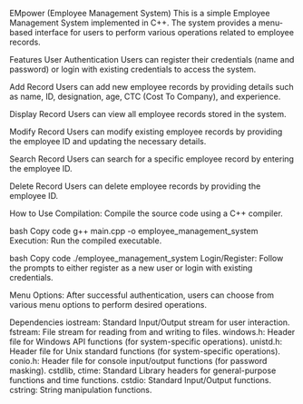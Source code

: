 
EMpower (Employee Management System) 
This is a simple Employee Management System implemented in C++. The system provides a menu-based interface for users to perform various operations related to employee records.

Features
User Authentication
Users can register their credentials (name and password) or login with existing credentials to access the system.

Add Record
Users can add new employee records by providing details such as name, ID, designation, age, CTC (Cost To Company), and experience.

Display Record
Users can view all employee records stored in the system.

Modify Record
Users can modify existing employee records by providing the employee ID and updating the necessary details.

Search Record
Users can search for a specific employee record by entering the employee ID.

Delete Record
Users can delete employee records by providing the employee ID.

How to Use
Compilation: Compile the source code using a C++ compiler.

bash
Copy code
g++ main.cpp -o employee_management_system
Execution: Run the compiled executable.

bash
Copy code
./employee_management_system
Login/Register: Follow the prompts to either register as a new user or login with existing credentials.

Menu Options: After successful authentication, users can choose from various menu options to perform desired operations.

Dependencies
iostream: Standard Input/Output stream for user interaction.
fstream: File stream for reading from and writing to files.
windows.h: Header file for Windows API functions (for system-specific operations).
unistd.h: Header file for Unix standard functions (for system-specific operations).
conio.h: Header file for console input/output functions (for password masking).
cstdlib, ctime: Standard Library headers for general-purpose functions and time functions.
cstdio: Standard Input/Output functions.
cstring: String manipulation functions.
